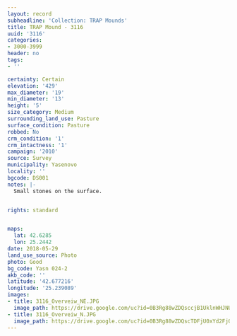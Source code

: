 ```yaml
---
layout: record
subheadline: 'Collection: TRAP Mounds'
title: TRAP Mound - 3116
uuid: '3116'
categories:
- 3000-3999
header: no
tags:
- ''

certainty: Certain
elevation: '429'
max_diameter: '19'
min_diameter: '13'
height: '5'
size_category: Medium
surrounding_land_use: Pasture
surface_condition: Pasture
robbed: No
crm_condition: '1'
crm_intactness: '1'
campaign: '2010'
source: Survey
municipality: Yasenovo
locality: ''
bgcode: DS001
notes: |-
  Small stones on the surface.


rights: standard


maps:
  lat: 42.6285
  lon: 25.2442
date: 2018-05-29
land_use_source: Photo
photo: Good
bg_code: Yasn 024-2
akb_code: ''
latitude: '42.677216'
longitude: '25.239089'
images:
- title: 3116_Overveiw_NE.JPG
  image_path: https://drive.google.com/uc?id=0B3Rg88wZDQsccjB1UklnWHJNUnc
- title: 3116_Overveiw_N.JPG
  image_path: https://drive.google.com/uc?id=0B3Rg88wZDQscTDFjU0xYd2FjQVU
---
```

